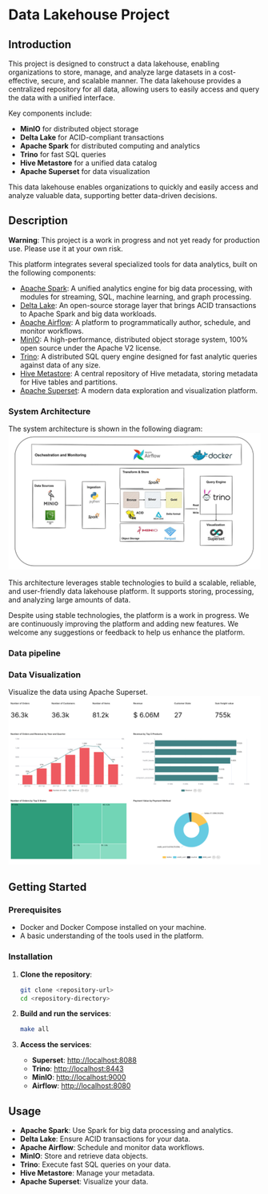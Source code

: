 # Data Lakehouse Project

## Introduction

This project is designed to construct a data lakehouse, enabling organizations to store, manage, and analyze large datasets in a cost-effective, secure, and scalable manner. The data lakehouse provides a centralized repository for all data, allowing users to easily access and query the data with a unified interface.

Key components include:

- **MinIO** for distributed object storage
- **Delta Lake** for ACID-compliant transactions
- **Apache Spark** for distributed computing and analytics
- **Trino** for fast SQL queries
- **Hive Metastore** for a unified data catalog
- **Apache Superset** for data visualization

This data lakehouse enables organizations to quickly and easily access and analyze valuable data, supporting better data-driven decisions.

## Description

**Warning**: This project is a work in progress and not yet ready for production use. Please use it at your own risk.

This platform integrates several specialized tools for data analytics, built on the following components:

- [Apache Spark](https://spark.apache.org/): A unified analytics engine for big data processing, with modules for streaming, SQL, machine learning, and graph processing.
- [Delta Lake](https://delta.io/): An open-source storage layer that brings ACID transactions to Apache Spark and big data workloads.
- [Apache Airflow](https://airflow.apache.org/): A platform to programmatically author, schedule, and monitor workflows.
- [MinIO](https://min.io/): A high-performance, distributed object storage system, 100% open source under the Apache V2 license.
- [Trino](https://trino.io/): A distributed SQL query engine designed for fast analytic queries against data of any size.
- [Hive Metastore](https://cwiki.apache.org/confluence/display/Hive/Hive+Metastore): A central repository of Hive metadata, storing metadata for Hive tables and partitions.
- [Apache Superset](https://superset.apache.org/): A modern data exploration and visualization platform.

### System Architecture

The system architecture is shown in the following diagram:
![lakehouse](./images/Data_architechture.jpg)

This architecture leverages stable technologies to build a scalable, reliable, and user-friendly data lakehouse platform. It supports storing, processing, and analyzing large amounts of data.

Despite using stable technologies, the platform is a work in progress. We are continuously improving the platform and adding new features. We welcome any suggestions or feedback to help us enhance the platform.

### Data pipeline

### Data Visualization

Visualize the data using Apache Superset.
![lakehouse](./images/sales_dashboard.png)

## Getting Started

### Prerequisites

- Docker and Docker Compose installed on your machine.
- A basic understanding of the tools used in the platform.

### Installation

1. **Clone the repository**:

   ```bash
   git clone <repository-url>
   cd <repository-directory>
   ```

2. **Build and run the services**:

   ```bash
   make all
   ```

3. **Access the services**:
   - **Superset**: [http://localhost:8088](http://localhost:8088)
   - **Trino**: [http://localhost:8443](http://localhost:8443)
   - **MinIO**: [http://localhost:9000](http://localhost:9000)
   - **Airflow**: [http://localhost:8080](http://localhost:8080)

## Usage

- **Apache Spark**: Use Spark for big data processing and analytics.
- **Delta Lake**: Ensure ACID transactions for your data.
- **Apache Airflow**: Schedule and monitor data workflows.
- **MinIO**: Store and retrieve data objects.
- **Trino**: Execute fast SQL queries on your data.
- **Hive Metastore**: Manage your metadata.
- **Apache Superset**: Visualize your data.
